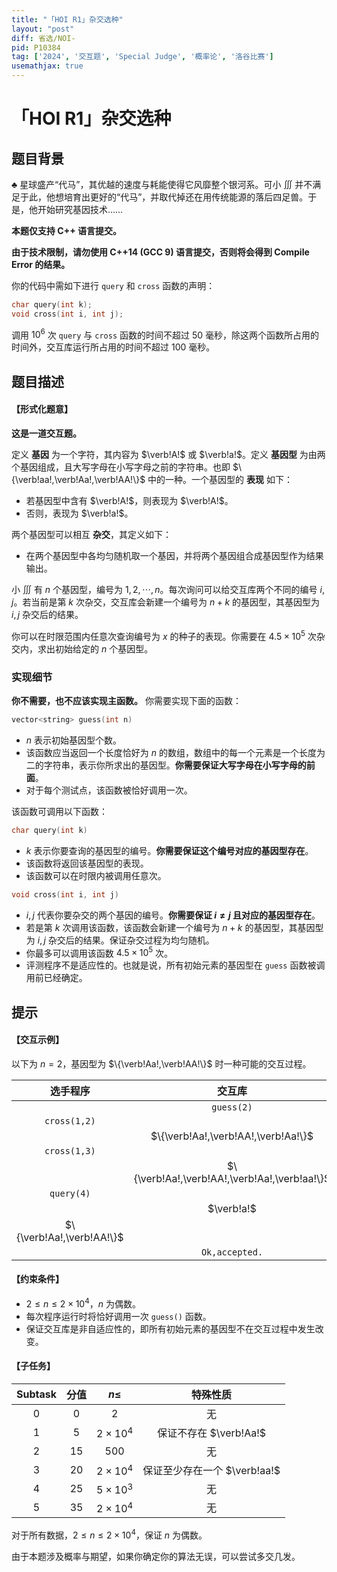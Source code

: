 ```yaml
---
title: "「HOI R1」杂交选种"
layout: "post"
diff: 省选/NOI-
pid: P10384
tag: ['2024', '交互题', 'Special Judge', '概率论', '洛谷比赛']
usemathjax: true
---
```


# 「HOI R1」杂交选种
## 题目背景

$\clubsuit$ 星球盛产“代马”，其优越的速度与耗能使得它风靡整个银河系。可小 $\iiint$ 并不满足于此，他想培育出更好的“代马”，并取代掉还在用传统能源的落后四足兽。于是，他开始研究基因技术……

**本题仅支持 C++ 语言提交。**

**由于技术限制，请勿使用 C++14 (GCC 9) 语言提交，否则将会得到 Compile Error 的结果。**

你的代码中需如下进行 `query` 和 `cross` 函数的声明：

```cpp
char query(int k);
void cross(int i, int j);
```

调用 $10^6$ 次 `query` 与 `cross` 函数的时间不超过 50 毫秒，除这两个函数所占用的时间外，交互库运行所占用的时间不超过 100 毫秒。
## 题目描述

#### 【形式化题意】

**这是一道交互题。**

定义 **基因** 为一个字符，其内容为 $\verb!A!$ 或 $\verb!a!$。定义 **基因型** 为由两个基因组成，且大写字母在小写字母之前的字符串。也即 $\{\verb!aa!,\verb!Aa!,\verb!AA!\}$ 中的一种。一个基因型的 **表现** 如下：

- 若基因型中含有 $\verb!A!$，则表现为 $\verb!A!$。
- 否则，表现为 $\verb!a!$。

两个基因型可以相互 **杂交**，其定义如下：

- 在两个基因型中各均匀随机取一个基因，并将两个基因组合成基因型作为结果输出。

小 $\iiint$ 有 $n$ 个基因型，编号为 $1,2,\cdots,n$。每次询问可以给交互库两个不同的编号 $i,j$。若当前是第 $k$ 次杂交，交互库会新建一个编号为 $n+k$ 的基因型，其基因型为 $i,j$ 杂交后的结果。

你可以在时限范围内任意次查询编号为 $x$ 的种子的表现。你需要在 $4.5\times10^5$ 次杂交内，求出初始给定的 $n$ 个基因型。

### 实现细节

**你不需要，也不应该实现主函数。** 你需要实现下面的函数：

```cpp
vector<string> guess(int n)
```

- $n$ 表示初始基因型个数。
- 该函数应当返回一个长度恰好为 $n$ 的数组，数组中的每一个元素是一个长度为二的字符串，表示你所求出的基因型。**你需要保证大写字母在小写字母的前面**。
- 对于每个测试点，该函数被恰好调用一次。

该函数可调用以下函数：

```cpp
char query(int k)
```

- $k$ 表示你要查询的基因型的编号。**你需要保证这个编号对应的基因型存在**。
- 该函数将返回该基因型的表现。
- 该函数可以在时限内被调用任意次。

```cpp
void cross(int i, int j)
```

- $i,j$ 代表你要杂交的两个基因的编号。**你需要保证 $i\not=j$ 且对应的基因型存在**。
- 若是第 $k$ 次调用该函数，该函数会新建一个编号为 $n+k$ 的基因型，其基因型为 $i,j$ 杂交后的结果。保证杂交过程为均匀随机。
- 你最多可以调用该函数 $4.5\times10^5$ 次。
- 评测程序不是适应性的。也就是说，所有初始元素的基因型在 `guess` 函数被调用前已经确定。
## 提示

#### 【交互示例】

以下为 $n=2$，基因型为 $\{\verb!Aa!,\verb!AA!\}$ 时一种可能的交互过程。

|选手程序|交互库|
|:-:|:-:|
||`guess(2)`|
|`cross(1,2)`||
||$\{\verb!Aa!,\verb!AA!,\verb!Aa!\}$|
|`cross(1,3)`||
||$\{\verb!Aa!,\verb!AA!,\verb!Aa!,\verb!aa!\}$|
|`query(4)`||
||$\verb!a!$|
|$\{\verb!Aa!,\verb!AA!\}$||
||`Ok,accepted.`|

#### 【约束条件】

+ $2\le n\le 2\times10^4$，$n$ 为偶数。
+ 每次程序运行时将恰好调用一次 `guess()` 函数。
+ 保证交互库是非自适应性的，即所有初始元素的基因型不在交互过程中发生改变。

#### 【子任务】

|Subtask|分值|$n\le$|特殊性质|
|:-:|:-:|:-:|:-:|
|$0$|$0$|$2$|无|
|$1$|$5$|$2\times10^4$|保证不存在 $\verb!Aa!$|
|$2$|$15$|$500$|无|
|$3$|$20$|$2\times10^4$|保证至少存在一个 $\verb!aa!$|
|$4$|$25$|$5\times10^3$|无|
|$5$|$35$|$2\times10^4$|无|

对于所有数据，$2\le n\le 2\times10^4$，保证 $n$ 为偶数。

由于本题涉及概率与期望，如果你确定你的算法无误，可以尝试多交几发。
